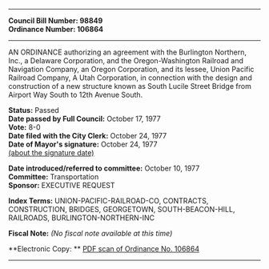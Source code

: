 * * * * *  
  
**Council Bill Number: [](#h0)[](#h2)98849**   
**Ordinance Number: 106864**  
  
* * * * *  
  
AN ORDINANCE authorizing an agreement with the Burlington Northern, Inc., a Delaware Corporation, and the Oregon-Washington Railroad and Navigation Company, an Oregon Corporation, and its lessee, Union Pacific Railroad Company, A Utah Corporation, in connection with the design and construction of a new structure known as South Lucile Street Bridge from Airport Way South to 12th Avenue South.  
  
**Status:** Passed   
**Date passed by Full Council:** October 17, 1977   
**Vote:** 8-0   
**Date filed with the City Clerk:** October 24, 1977   
**Date of Mayor's signature:** October 24, 1977   
[(about the signature date)](/~public/approvaldate.htm)   
  
  
**Date introduced/referred to committee:** October 10, 1977   
**Committee:** Transportation   
**Sponsor:** EXECUTIVE REQUEST   
  
**Index Terms:** UNION-PACIFIC-RAILROAD-CO, CONTRACTS, CONSTRUCTION, BRIDGES, GEORGETOWN, SOUTH-BEACON-HILL, RAILROADS, BURLINGTON-NORTHERN-INC  
  
**Fiscal Note:** *(No fiscal note available at this time)*  
  
**Electronic Copy: ** [PDF scan of Ordinance No. 106864](/~archives/Ordinances/Ord_106864.pdf)  
  
* * * * *  
